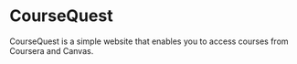 CourseQuest
===========

CourseQuest is a simple website that enables you to access courses from Coursera and Canvas.